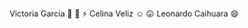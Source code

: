 

Victoria Garcia :ghost: :pill: :zap:
Celina Veliz :relaxed: :stuck_out_tongue:
Leonardo Caihuara :smile:

